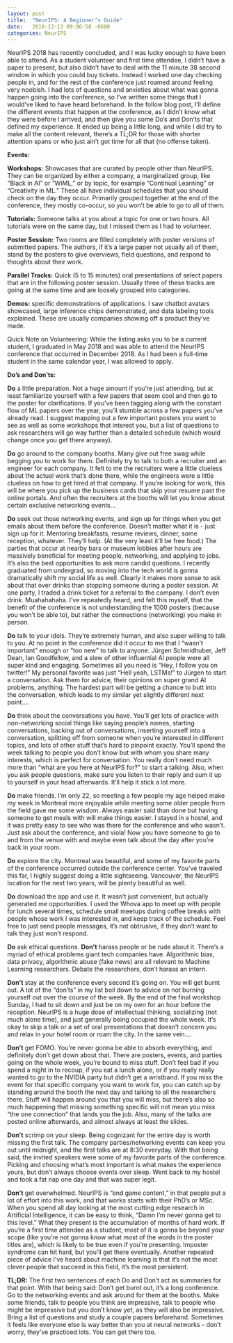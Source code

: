 ```yaml
---
layout: post
title:  "NeurIPS: A Beginner’s Guide"
date:   2018-12-13 09:06:58 -0600
categories: NeurIPS 
---
```


NeurIPS 2018 has recently concluded, and I was lucky enough to have been able to attend. As a student volunteer and first time attendee, I didn’t have a paper to present, but also didn’t have to deal with the 11 minute 38 second window in which you could buy tickets. Instead I worked one day checking people in, and for the rest of the conference just roamed around feeling very noobish. I had lots of questions and anxieties about what was gonna happen going into the conference, so I’ve written some things that I would’ve liked to have heard beforehand. In the follow blog post, I’ll define the different events that happen at the conference, as I didn’t know what they were before I arrived, and then give you some Do’s and Don’ts that defined my experience. It ended up being a little long, and while I did try to make all the content relevant, there’s a TL;DR for those with shorter attention spans or who just ain’t got time for all that (no offense taken). 

**Events:**

**Workshops:** Showcases that are curated by people other than NeurIPS. They can be organized by either a company, a marginalized group, like “Black in AI” or “WiML,” or by topic, for example “Continual Learning” or “Creativity in ML.” These all have individual schedules that you should check on the day they occur. Primarily grouped together at the end of the conference, they mostly co-occur, so you won’t be able to go to all of them. 

**Tutorials:** Someone talks at you about a topic for one or two hours. All tutorials were on the same day, but I missed them as I had to volunteer. 

**Poster Session:** Two rooms are filled completely with poster versions of submitted papers. The authors, if it’s a large paper not usually all of them, stand by the posters to give overviews, field questions, and respond to thoughts about their work. 

**Parallel Tracks:** Quick (5 to 15 minutes) oral presentations of select papers that are in the following poster session. Usually three of these tracks are going at the same time and are loosely grouped into categories. 

**Demos:** specific demonstrations of applications. I saw chatbot avatars showcased, large inference chips demonstrated, and data labeling tools explained. These are usually companies showing off a product they’ve made. 

Quick Note on Volunteering: While the listing asks you to be a current student, I graduated in May 2018 and was able to attend the NeurIPS conference that occurred in December 2018. As I had been a full-time student in the same calendar year, I was allowed to apply. 

**Do’s and Don’ts:**

**Do** a little preparation. Not a huge amount if you’re just attending, but at least familiarize yourself with a few papers that seem cool and then go to the poster for clarifications. If you’ve been tagging along with the constant flow of ML papers over the year, you’ll stumble across a few papers you’ve already read. I suggest mapping out a few important posters you want to see as well as some workshops that interest you, but a list of questions to ask researchers will go way further than a detailed schedule (which would change once you get there anyway).

**Do** go around to the company booths. Many give out free swag while begging you to work for them. Definitely try to talk to both a recruiter and an engineer for each company. It felt to me the recruiters were a little clueless about the actual work that’s done there, while the engineers were a little clueless on how to get hired at that company. If you’re looking for work, this will be where you pick up the business cards that skip your resume past the online portals. And often the recruiters at the booths will let you know about certain exclusive networking events...

**Do** seek out those networking events, and sign up for things when you get emails about them before the conference. Doesn’t matter what it is - just sign up for it. Mentoring breakfasts, resume reviews, dinner, some reception, whatever. They’ll help. (At the very least it’ll be free food.) The parties that occur at nearby bars or museum lobbies after hours are massively beneficial for meeting people, networking, and applying to jobs. It’s also the best opportunities to ask more candid questions. I recently graduated from undergrad, so moving into the tech world is gonna dramatically shift my social life as well. Clearly it makes more sense to ask about that over drinks than stopping someone during a poster session. At one party, I traded a drink ticket for a referral to the company. I don’t even drink. Muahahahaha. I’ve repeatedly heard, and felt this myself, that the benefit of the conference is not understanding the 1000 posters (because you won’t be able to), but rather the connections (networking) you make in person. 

**Do** talk to your idols. They’re extremely human, and also super willing to talk to you. At no point in the conference did it occur to me that I “wasn’t important” enough or “too new” to talk to anyone. Jürgen Schmidhuber, Jeff Dean, Ian Goodfellow, and a slew of other influential AI people were all super kind and engaging. Sometimes all you need is “Hey, I follow you on twitter!” My personal favorite was just “Hell yeah, LSTMs!” to Jürgen to start a conversation. Ask them for advice, their opinions on super grand AI problems, anything. The hardest part will be getting a chance to butt into the conversation, which leads to my similar yet slightly different next point….

**Do** think about the conversations you have. You’ll get lots of practice with non-networking social things like saying people’s names, starting conversations, backing out of conversations, inserting yourself into a conversation, splitting off from someone when you’re interested in different topics, and lots of other stuff that’s hard to pinpoint exactly. You’ll spend the week talking to people you don’t know but with whom you share many interests, which is perfect for conversation. You really don’t need much more than “what are you here at NeurIPS for?” to start a talking. Also, when you ask people questions, make sure you listen to their reply and sum it up to yourself in your head afterwards. It’ll help it stick a lot more. 

**Do** make friends. I’m only 22, so meeting a few people my age helped make my week in Montreal more enjoyable while meeting some older people from the field gave me some wisdom. Always easier said than done but having someone to get meals with will make things easier. I stayed in a hostel, and it was pretty easy to see who was there for the conference and who wasn’t. Just ask about the conference, and viola! Now you have someone to go to and from the venue with and maybe even talk about the day after you’re back in your room.

**Do** explore the city. Montreal was beautiful, and some of my favorite parts of the conference occurred outside the conference center. You’ve traveled this far, I highly suggest doing a little sightseeing. Vancouver, the NeurIPS location for the next two years, will be plenty beautiful as well. 

**Do** download the app and use it. It wasn’t just convenient, but actually generated me opportunities. I used the Whova app to meet up with people for lunch several times, schedule small meetups during coffee breaks with people whose work I was interested in, and keep track of the schedule. Feel free to just send people messages, it’s not obtrusive, if they don’t want to talk they just won’t respond. 

**Do** ask ethical questions. **Don’t** harass people or be rude about it. There’s a myriad of ethical problems giant tech companies have. Algorithmic bias, data privacy, algorithmic abuse (fake news) are all relevant to Machine Learning researchers. Debate the researchers, don’t harass an intern. 

**Don’t** stay at the conference every second it’s going on. You will get burnt out. A lot of the “don’ts” in my list boil down to advice on not burning yourself out over the course of the week. By the end of the final workshop Sunday, I had to sit down and just be on my own for an hour before the reception. NeurIPS is a huge dose of intellectual thinking, socializing (not much alone time), and just generally being occupied the whole week. It’s okay to skip a talk or a set of oral presentations that doesn’t concern you and relax in your hotel room or roam the city. In the same vein….

**Don’t** get FOMO. You’re never gonna be able to absorb everything, and definitely don’t get down about that. There are posters, events, and parties going on the whole week, you’re bound to miss stuff. Don’t feel bad if you spend a night in to recoup, if you eat a lunch alone, or if you really really wanted to go to the NVIDIA party but didn’t get a wristband. If you miss the event for that specific company you want to work for, you can catch up by standing around the booth the next day and talking to all the researchers there. Stuff will happen around you that you will miss, but there’s also so much happening that missing something specific will not mean you miss “the one connection” that lands you the job. Also, many of the talks are posted online afterwards, and almost always at least the slides.

**Don’t** scrimp on your sleep. Being cognizant for the entire day is worth missing the first talk. The company parties/networking events can keep you out until midnight, and the first talks are at 8:30 everyday. With that being said, the invited speakers were some of my favorite parts of the conference. Picking and choosing what’s most important is what makes the experience yours, but don’t always choose events over sleep. Went back to my hostel and took a fat nap one day and that was super legit. 

**Don’t** get overwhelmed. NeurIPS is “end game content,” in that people put a lot of effort into this work, and that works starts with their PhD’s or MSc. When you spend all day looking at the most cutting edge research in Artificial Intelligence, it can be easy to think, “Damn I’m never gonna get to this level.” What they present is the accumulation of months of hard work. If you’re a first time attendee as a student, most of it is gonna be beyond your scope (like you’re not gonna know what most of the words in the poster titles are), which is likely to be true even if you’re presenting. Imposter syndrome can hit hard, but you’ll get there eventually. Another repeated piece of advice I’ve heard about machine learning is that it’s not the most clever people that succeed in this field, it’s the most persistent. 

**TL;DR:** The first two sentences of each Do and Don’t act as summaries for that point. With that being said: Don’t get burnt out, it’s a long conference. Go to the networking events and ask around for them at the booths. Make some friends, talk to people you think are impressive, talk to people who might be impressive but you don’t know yet, as they will also be impressive. Bring a list of questions and study a couple papers beforehand. Sometimes it feels like everyone else is way better than you at neural networks - don’t worry, they’ve practiced lots. You can get there too. 

